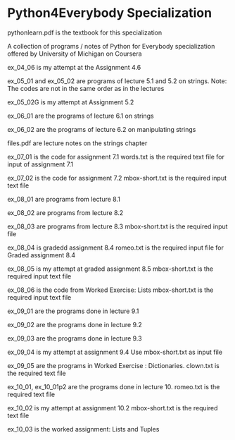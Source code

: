 # Python4Everybody Specialization

pythonlearn.pdf is the textbook for this specialization

A collection of programs / notes of Python for Everybody specialization offered by University of Michigan on Coursera 

ex_04_06 is my attempt at the Assignment 4.6

ex_05_01 and ex_05_02 are programs of lecture 5.1 and 5.2 on strings.
Note: The codes are not in the same order as in the lectures

ex_05_02G is my attempt at Assignment 5.2

ex_06_01 are the programs of lecture 6.1 on strings

ex_06_02 are the programs of lecture 6.2 on manipulating strings

files.pdf are lecture notes on the strings chapter

ex_07_01 is the code for assignment 7.1
words.txt is the required text file for input of assignment 7.1

ex_07_02 is the code for assignment 7.2
mbox-short.txt is the required input text file

ex_08_01 are programs from lecture 8.1

ex_08_02 are programs from lecture 8.2

ex_08_03 are programs from lecture 8.3
mbox-short.txt is the required input file

ex_08_04 is gradedd assignment 8.4
romeo.txt is the required input file for Graded assignment 8.4

ex_08_05 is my attempt at graded assignment 8.5
mbox-short.txt is the required input text file

ex_08_06 is the code from Worked Exercise: Lists
mbox-short.txt is the required input text file

ex_09_01 are the programs done in lecture 9.1

ex_09_02 are the programs done in lecture 9.2

ex_09_03 are the programs done in lecture 9.3

ex_09_04 is my attempt at assignment 9.4
Use mbox-short.txt as input file

ex_09_05 are the programs in Worked Exercise : Dictionaries. 
clown.txt is the required text file

ex_10_01, ex_10_01p2 are the programs done in lecture 10. 
romeo.txt is the required text file

ex_10_02 is my attempt at assignment 10.2
mbox-short.txt is the required text file

ex_10_03 is the worked assignment: Lists and Tuples

